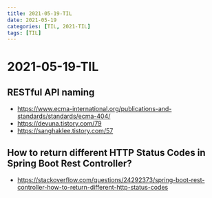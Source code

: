 ```yaml
---
title: 2021-05-19-TIL
date: 2021-05-19
categories: [TIL, 2021-TIL]
tags: [TIL]
---
```


# 2021-05-19-TIL

## RESTful API naming

- https://www.ecma-international.org/publications-and-standards/standards/ecma-404/
- https://devuna.tistory.com/79
- https://sanghaklee.tistory.com/57

## How to return different HTTP Status Codes in Spring Boot Rest Controller?

- https://stackoverflow.com/questions/24292373/spring-boot-rest-controller-how-to-return-different-http-status-codes

